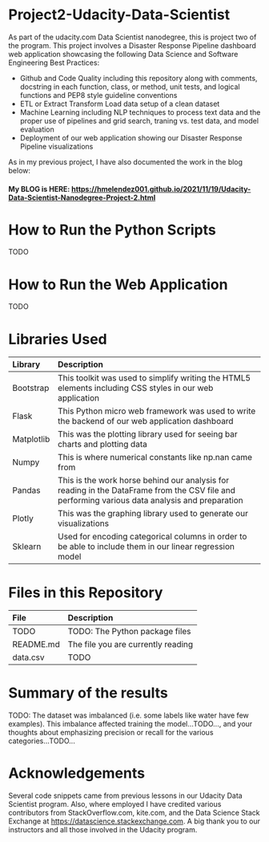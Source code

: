 # Project2-Udacity-Data-Scientist
As part of the udacity.com Data Scientist nanodegree, this is project two of the program. This project involves a Disaster Response Pipeline dashboard web application showcasing the following Data Science and Software Engineering Best Practices:

* Github and Code Quality including this repository along with comments, docstring in each function, class, or method, unit tests, and logical functions and PEP8 style guideline conventions
* ETL or Extract Transform Load data setup of a clean dataset
* Machine Learning including NLP techniques to process text data and the proper use of pipelines and grid search, traning vs. test data, and model evaluation
* Deployment of our web application showing our Disaster Response Pipeline visualizations

As in my previous project, I have also documented the work in the blog below:

#### My BLOG is HERE: https://hmelendez001.github.io/2021/11/19/Udacity-Data-Scientist-Nanodegree-Project-2.html

# How to Run the Python Scripts
TODO

# How to Run the Web Application
TODO

# Libraries Used
| Library | Description |
| :--- | :--- |
| Bootstrap |This toolkit was used to simplify writing the HTML5 elements including CSS styles in our web application |
| Flask |This Python micro web framework was used to write the backend of our web application dashboard |
| Matplotlib |This was the plotting library used for seeing bar charts and plotting data |
| Numpy |This is where numerical constants like np.nan came from|
| Pandas |This is the work horse behind our analysis for reading in the DataFrame from the CSV file and performing various data analysis and preparation |
| Plotly |This was the graphing library used to generate our visualizations |
| Sklearn |Used for encoding categorical columns in order to be able to include them in our linear regression model |

# Files in this Repository
| File | Description |
| :--- | :--- |
| TODO | TODO: The Python package files |
| README.md | The file you are currently reading |
| data.csv | TODO |

# Summary of the results
TODO: The dataset was imbalanced (i.e. some labels like water have few examples). This imbalance affected training the model...TODO..., and your thoughts about emphasizing precision or recall for the various categories...TODO...

# Acknowledgements
Several code snippets came from previous lessons in our Udacity Data Scientist program. Also, where employed I have credited various contributors from StackOverflow.com, kite.com, and the Data Science Stack Exchange at https://datascience.stackexchange.com. A big thank you to our instructors and all those involved in the Udacity program.
